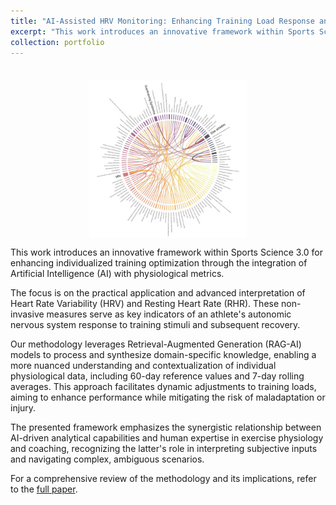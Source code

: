 ```yaml
---
title: "AI-Assisted HRV Monitoring: Enhancing Training Load Response and Decision-Making"
excerpt: "This work introduces an innovative framework within Sports Science 3.0 for enhancing individualized training optimization through the integration of Artificial Intelligence (AI) with physiological metrics. <br/><img src='/images/HRV_guided_chord.jpeg' style='width: 50%;'>"
collection: portfolio
---
```


<div style="margin-top: 20px;"></div>

<br/><img src='/images/HRV_guided_chord.jpeg' style='display: block; margin-left: auto; margin-right: auto; width: 50%;'>

This work introduces an innovative framework within Sports Science 3.0 for enhancing individualized training optimization through the integration of Artificial Intelligence (AI) with physiological metrics.

The focus is on the practical application and advanced interpretation of Heart Rate Variability (HRV) and Resting Heart Rate (RHR). These non-invasive measures serve as key indicators of an athlete's autonomic nervous system response to training stimuli and subsequent recovery.

Our methodology leverages Retrieval-Augmented Generation (RAG-AI) models to process and synthesize domain-specific knowledge, enabling a more nuanced understanding and contextualization of individual physiological data, including 60-day reference values and 7-day rolling averages. This approach facilitates dynamic adjustments to training loads, aiming to enhance performance while mitigating the risk of maladaptation or injury.

The presented framework emphasizes the synergistic relationship between AI-driven analytical capabilities and human expertise in exercise physiology and coaching, recognizing the latter's role in interpreting subjective inputs and navigating complex, ambiguous scenarios.

For a comprehensive review of the methodology and its implications, refer to the [full paper](https://martin-buchheit.net/wp-content/uploads/2024/11/SPSR241_Zignoli.pdf).

